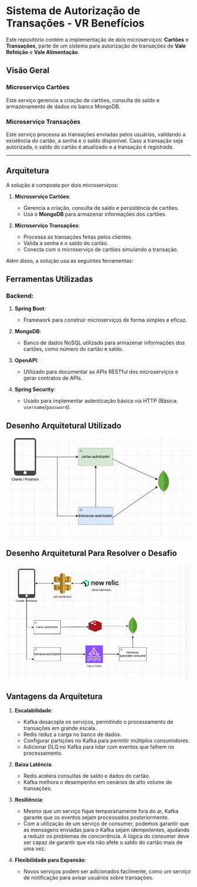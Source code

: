 # Sistema de Autorização de Transações - VR Benefícios

Este repositório contém a implementação de dois microserviços: **Cartões** e **Transações**, parte de um sistema para autorização de transações de **Vale Refeição** e **Vale Alimentação**.

## Visão Geral

### **Microserviço Cartões**
Este serviço gerencia a criação de cartões, consulta de saldo e armazenamento de dados no banco MongoDB.

### **Microserviço Transações**
Este serviço processa as transações enviadas pelos usuários, validando a existência do cartão, a senha e o saldo disponível. Caso a transação seja autorizada, o saldo do cartão é atualizado e a transação é registrada.

---

## Arquitetura

A solução é composta por dois microserviços:

1. **Microserviço Cartões**:
    - Gerencia a criação, consulta de saldo e persistência de cartões.
    - Usa o **MongoDB** para armazenar informações dos cartões.

2. **Microserviço Transações**:
    - Processa as transações feitas pelos clientes.
    - Valida a senha e o saldo do cartão.
    - Conecta com o microserviço de cartões simulando a transação.

Além disso, a solução usa as seguintes ferramentas:

## Ferramentas Utilizadas

### **Backend**:

1. **Spring Boot**:
    - Framework para construir microserviços de forma simples e eficaz.

2. **MongoDB**:
    - Banco de dados NoSQL utilizado para armazenar informações dos cartões, como número do cartão e saldo.

3. **OpenAPI**:
    - Utilizado para documentar as APIs RESTful dos microserviços e gerar contratos de APIs.

4. **Spring Security**:
    - Usado para implementar autenticação básica via HTTP (Básica: `username`/`password`).



## Desenho Arquitetural Utilizado

![img.png](img.png)


## Desenho Arquitetural Para Resolver o Desafio

![img_1.png](img_1.png)

## Vantagens da  Arquitetura

1. **Escalabilidade**:
   - Kafka desacopla os serviços, permitindo o processamento de transações em grande escala.
   - Redis reduz a carga no banco de dados.
   - Configurar partições no Kafka para permitir múltiplos consumidores.
   - Adicionar DLQ no Kafka para lidar com eventos que falhem no processamento.

2. **Baixa Latência**:
   - Redis acelera consultas de saldo e dados do cartão.
   - Kafka melhora o desempenho em cenários de alto volume de transações.

3. **Resiliência**:
   - Mesmo que um serviço fique temporariamente fora do ar, Kafka garante que os eventos sejam processados posteriormente.
   - Com a utilização de um serviço de consumer, podemos garantir que as mensagens enviadas para o Kafka sejam idempotentes, ajudando a reduzir os problemas de concorrência. A lógica do consumer deve ser capaz de garantir que ela não afete o saldo do cartão mais de uma vez.

4. **Flexibilidade para Expansão**:
   - Novos serviços podem ser adicionados facilmente, como um serviço de notificação para avisar usuários sobre transações.




